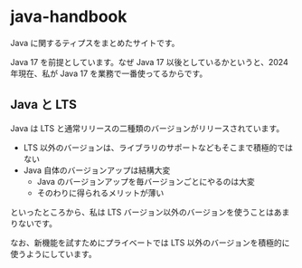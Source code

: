 # java-handbook

Java に関するティプスをまとめたサイトです。

Java 17 を前提としています。なぜ Java 17 以後としているかというと、2024年現在、私が Java 17 を業務で一番使ってるからです。

## Java と LTS

Java は LTS と通常リリースの二種類のバージョンがリリースされています。

- LTS 以外のバージョンは、ライブラリのサポートなどもそこまで積極的ではない
- Java 自体のバージョンアップは結構大変
  - Java のバージョンアップを毎バージョンごとにやるのは大変
  - そのわりに得られるメリットが薄い

といったところから、私は LTS バージョン以外のバージョンを使うことはあまりないです。

なお、新機能を試すためにプライベートでは LTS 以外のバージョンを積極的に使うようにしています。
